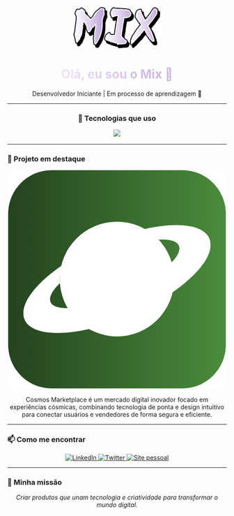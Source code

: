 <p align="center">
  <img src="assets/mix-otsutsuki.png" alt="Mix" width="200px" />
</p>

<p align="center">
  <h1 align="center" style="background: linear-gradient(90deg, #FFFFFF, #B497D6); -webkit-background-clip: text; -webkit-text-fill-color: transparent;">
    Olá, eu sou o Mix 👋
  </h1>
</p>

<p align="center">
  Desenvolvedor Iniciante | Em processo de aprendizagem 🚀
</p>

---

<h3 align="center">🚀 Tecnologias que uso</h3>

<div align="center">
    <a href='https://skillicons.dev'><img src="https://skillicons.dev/icons?i=html,css,github&perline=6"></a>
</div>


---

### 🌌 Projeto em destaque

<p align="center">
  <img src="assets/Cosmos.png">
  </a>
</p>

<p align="center" style="max-width: 600px; margin: auto;">
  Cosmos Marketplace é um mercado digital inovador focado em experiências cósmicas, combinando tecnologia de ponta e design intuitivo para conectar usuários e vendedores de forma segura e eficiente.
</p>

---

### 📫 Como me encontrar

<p align="center">
  <a href="https://linkedin.com/in/seu-perfil" target="_blank" rel="noopener noreferrer">
    <img src="https://img.shields.io/badge/LinkedIn-%230077B5.svg?style=for-the-badge&logo=linkedin&logoColor=white" alt="LinkedIn" />
  </a>
  <a href="https://twitter.com/seuusuario" target="_blank" rel="noopener noreferrer">
    <img src="https://img.shields.io/badge/Twitter-%231DA1F2.svg?style=for-the-badge&logo=twitter&logoColor=white" alt="Twitter" />
  </a>
  <a href="https://seusite.com" target="_blank" rel="noopener noreferrer">
    <img src="https://img.shields.io/badge/Site-Pessoal-%23FF5733.svg?style=for-the-badge&logo=about.me&logoColor=white" alt="Site pessoal" />
  </a>
</p>

---

### 🎯 Minha missão

<p align="center" style="font-style: italic; max-width: 600px; margin: auto;">
  Criar produtos que unam tecnologia e criatividade para transformar o mundo digital.
</p>
